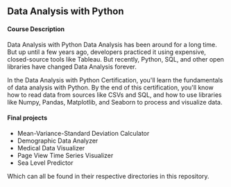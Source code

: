 ## Data Analysis with Python

#### Course Description
Data Analysis with Python
Data Analysis has been around for a long time. But up until a few years ago, developers practiced it using expensive, closed-source tools like Tableau. But recently, Python, SQL, and other open libraries have changed Data Analysis forever.

In the Data Analysis with Python Certification, you'll learn the fundamentals of data analysis with Python. By the end of this certification, you'll know how to read data from sources like CSVs and SQL, and how to use libraries like Numpy, Pandas, Matplotlib, and Seaborn to process and visualize data.

#### Final projects
- Mean-Variance-Standard Deviation Calculator
- Demographic Data Analyzer
- Medical Data Visualizer
- Page View Time Series Visualizer
- Sea Level Predictor

Which can all be found in their respective directories in this repository.
